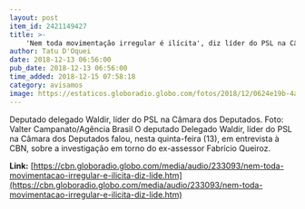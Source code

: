 ```yaml
---
layout: post
item_id: 2421149427
title: >-
    'Nem toda movimentação irregular é ilícita', diz líder do PSL na Câmara
author: Tatu D'Oquei
date: 2018-12-13 06:56:00
pub_date: 2018-12-13 06:56:00
time_added: 2018-12-15 07:58:18
category: avisamos
image: https://estaticos.globoradio.globo.com/fotos/2018/12/0624e19b-4ab2-47cc-ae78-8d195fa4eb8f.jpg.640x360_q75_box-9%2C0%2C701%2C389_crop_detail.jpg
---
```


Deputado delegado Waldir, líder do PSL na Câmara dos Deputados. Foto: Valter Campanato/Agência Brasil O deputado Delegado Waldir, líder do PSL na Câmara dos Deputados falou, nesta quinta-feira (13), em entrevista à CBN, sobre a investigação em torno do ex-assessor Fabrício Queiroz.

**Link:** [https://cbn.globoradio.globo.com/media/audio/233093/nem-toda-movimentacao-irregular-e-ilicita-diz-lide.htm](https://cbn.globoradio.globo.com/media/audio/233093/nem-toda-movimentacao-irregular-e-ilicita-diz-lide.htm)

